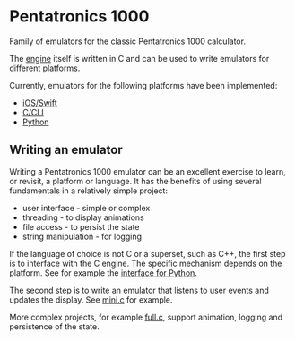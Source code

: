 # Pentatronics 1000

Family of emulators for the classic Pentatronics 1000 calculator.

The [engine](https://github.com/n3times/penta-1000/tree/master/app_engine) itself is written in C and can be used to write emulators for different platforms.

Currently, emulators for the following platforms have been implemented:
- [iOS/Swift](https://github.com/n3times/penta-1000/tree/master/ios)
- [C/CLI](https://github.com/n3times/penta-1000/tree/master/cli)
- [Python](https://github.com/n3times/penta-1000/tree/master/python)

## Writing an emulator

Writing a Pentatronics 1000 emulator can be an excellent exercise to learn, or revisit, a platform or language. It has the benefits of using several fundamentals in a relatively simple project:
- user interface - simple or complex
- threading - to display animations
- file access - to persist the state
- string manipulation - for logging

If the language of choice is not C or a superset, such as C++, the first step is to interface with the C engine. The specific mechanism depends on the platform. See for example the [interface for Python](https://github.com/n3times/penta-1000/tree/master/python/penta1000_engine.py).

The second step is to write an emulator that listens to user events and updates the display. See [mini.c](https://github.com/n3times/penta-1000/tree/master/cli/mini.c) for example.

More complex projects, for example [full.c](https://github.com/n3times/penta-1000/tree/master/cli/full.c), support animation, logging and persistence of the state.
